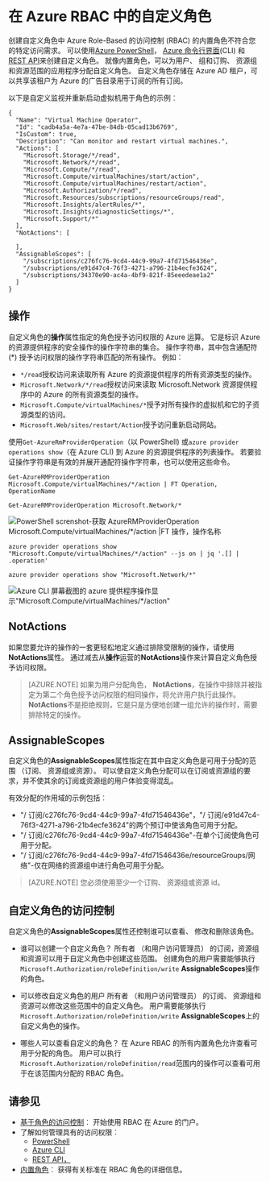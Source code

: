 <properties
    pageTitle="自定义 Azure 的 RBAC 角色 |Microsoft Azure"
    description="了解如何在 Azure 订阅中定义自定义角色与 Azure Role-Based 访问控制更精确标识管理。"
    services="active-directory"
    documentationCenter=""
    authors="kgremban"
    manager="kgremban"
    editor=""/>

<tags
    ms.service="active-directory"
    ms.devlang="na"
    ms.topic="article"
    ms.tgt_pltfrm="na"
    ms.workload="identity"
    ms.date="07/25/2016"
    ms.author="kgremban"/>


# <a name="custom-roles-in-azure-rbac"></a>在 Azure RBAC 中的自定义角色


创建自定义角色中 Azure Role-Based 的访问控制 (RBAC) 的内置角色不符合您的特定访问需求。 可以使用[Azure PowerShell](role-based-access-control-manage-access-powershell.md)， [Azure 命令行界面](role-based-access-control-manage-access-azure-cli.md)(CLI) 和[REST API](role-based-access-control-manage-access-rest.md)来创建自定义角色。 就像内置角色，可以为用户、 组和订购、 资源组和资源范围的应用程序分配自定义角色。 自定义角色存储在 Azure AD 租户，可以共享该租户为 Azure 的广告目录用于订阅的所有订阅。

以下是自定义监视并重新启动虚拟机用于角色的示例︰

```
{
  "Name": "Virtual Machine Operator",
  "Id": "cadb4a5a-4e7a-47be-84db-05cad13b6769",
  "IsCustom": true,
  "Description": "Can monitor and restart virtual machines.",
  "Actions": [
    "Microsoft.Storage/*/read",
    "Microsoft.Network/*/read",
    "Microsoft.Compute/*/read",
    "Microsoft.Compute/virtualMachines/start/action",
    "Microsoft.Compute/virtualMachines/restart/action",
    "Microsoft.Authorization/*/read",
    "Microsoft.Resources/subscriptions/resourceGroups/read",
    "Microsoft.Insights/alertRules/*",
    "Microsoft.Insights/diagnosticSettings/*",
    "Microsoft.Support/*"
  ],
  "NotActions": [

  ],
  "AssignableScopes": [
    "/subscriptions/c276fc76-9cd4-44c9-99a7-4fd71546436e",
    "/subscriptions/e91d47c4-76f3-4271-a796-21b4ecfe3624",
    "/subscriptions/34370e90-ac4a-4bf9-821f-85eeedeae1a2"
  ]
}
```
## <a name="actions"></a>操作
自定义角色的**操作**属性指定的角色授予访问权限的 Azure 运算。 它是标识 Azure 的资源提供程序的安全操作的操作字符串的集合。 操作字符串，其中包含通配符 (\*) 授予访问权限的操作字符串匹配的所有操作。 例如︰

-   `*/read`授权访问来读取所有 Azure 的资源提供程序的所有资源类型的操作。
-   `Microsoft.Network/*/read`授权访问来读取 Microsoft.Network 资源提供程序中的 Azure 的所有资源类型的操作。
-   `Microsoft.Compute/virtualMachines/*`授予对所有操作的虚拟机和它的子资源类型的访问。
-   `Microsoft.Web/sites/restart/Action`授予访问重新启动网站。

使用`Get-AzureRmProviderOperation`（以 PowerShell) 或`azure provider operations show`（在 Azure CLI) 到 Azure 的资源提供程序的列表操作。 若要验证操作字符串是有效的并展开通配符操作字符串，也可以使用这些命令。

```
Get-AzureRMProviderOperation Microsoft.Compute/virtualMachines/*/action | FT Operation, OperationName

Get-AzureRMProviderOperation Microsoft.Network/*
```

![PowerShell screnshot-获取 AzureRMProviderOperation Microsoft.Compute/virtualMachines/*/action |FT 操作，操作名称](./media/role-based-access-control-configure/1-get-azurermprovideroperation-1.png)

```
azure provider operations show "Microsoft.Compute/virtualMachines/*/action" --js on | jq '.[] | .operation'

azure provider operations show "Microsoft.Network/*"
```

![Azure CLI 屏幕截图的 azure 提供程序操作显示"Microsoft.Compute/virtualMachines/\*/action" ](./media/role-based-access-control-configure/1-azure-provider-operations-show.png)

## <a name="notactions"></a>NotActions
如果您要允许的操作的一套更轻松地定义通过排除受限制的操作，请使用**NotActions**属性。 通过减去从**操作**运营的**NotActions**操作来计算自定义角色授予访问权限。

> [AZURE.NOTE] 如果为用户分配角色， **NotActions**，在操作中排除并被指定为第二个角色授予访问权限的相同操作，将允许用户执行此操作。 **NotActions**不是拒绝规则，它是只是方便地创建一组允许的操作时，需要排除特定的操作。

## <a name="assignablescopes"></a>AssignableScopes
自定义角色的**AssignableScopes**属性指定在其中自定义角色是可用于分配的范围 （订阅、 资源组或资源）。 可以使自定义角色分配可以在订阅或资源组的要求，并不使其余的订阅或资源组的用户体验变得混乱。

有效分配的作用域的示例包括︰

-   "/ 订阅/c276fc76-9cd4-44c9-99a7-4fd71546436e"，"/ 订阅/e91d47c4-76f3-4271-a796-21b4ecfe3624"的两个预订中使该角色可用于分配。
-   "/ 订阅/c276fc76-9cd4-44c9-99a7-4fd71546436e"-在单个订阅使角色可用于分配。
-  "/ 订阅/c276fc76-9cd4-44c9-99a7-4fd71546436e/resourceGroups/网络"-仅在网络的资源组中进行角色可用于分配。

> [AZURE.NOTE] 您必须使用至少一个订购、 资源组或资源 id。

## <a name="custom-roles-access-control"></a>自定义角色的访问控制
自定义角色的**AssignableScopes**属性还控制谁可以查看、 修改和删除该角色。

- 谁可以创建一个自定义角色？
    所有者 （和用户访问管理员） 的订阅，资源组和资源可以用于自定义角色中创建这些范围。
    创建角色的用户需要能够执行`Microsoft.Authorization/roleDefinition/write` **AssignableScopes**操作的角色。

- 可以修改自定义角色的用户
    所有者 （和用户访问管理员） 的订阅、 资源组和资源可以修改这些范围中的自定义角色。 用户需要能够执行`Microsoft.Authorization/roleDefinition/write` **AssignableScopes**上的自定义角色的操作。

- 哪些人可以查看自定义的角色？
    在 Azure RBAC 的所有内置角色允许查看可用于分配的角色。 用户可以执行`Microsoft.Authorization/roleDefinition/read`范围内的操作可以查看可用于在该范围内分配的 RBAC 角色。

## <a name="see-also"></a>请参见
- [基于角色的访问控制](role-based-access-control-configure.md)︰ 开始使用 RBAC 在 Azure 的门户。
- 了解如何管理具有的访问权限︰
    - [PowerShell](role-based-access-control-manage-access-powershell.md)
    - [Azure CLI](role-based-access-control-manage-access-azure-cli.md)
    - [REST API，](role-based-access-control-manage-access-rest.md)
- [内置角色](role-based-access-built-in-roles.md)︰ 获得有关标准在 RBAC 角色的详细信息。
